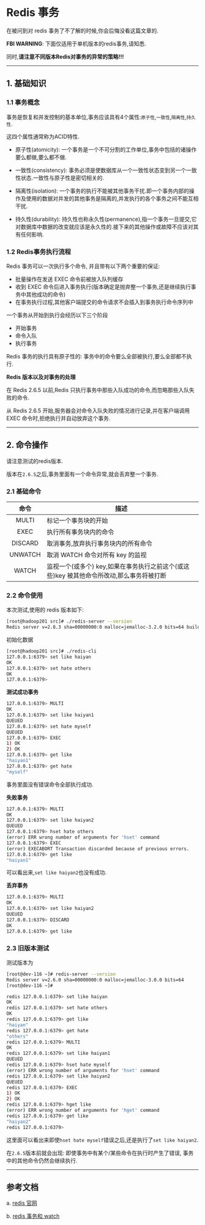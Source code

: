 # Redis 事务

在被问到对 redis 事务了不了解的时候,你会后悔没看这篇文章的.

**FBI WARNING**: 下面仅适用于单机版本的redis事务,请知悉.

同时,**请注意不同版本Redis对事务的异常的策略!!!**

---

## 1. 基础知识


### 1.1 事务概念

事务是恢复和并发控制的基本单位,事务应该具有4个属性:`原子性`,`一致性`,`隔离性`,`持久性`.

这四个属性通常称为ACID特性.

- 原子性(atomicity): 一个事务是一个不可分割的工作单位,事务中包括的诸操作要么都做,要么都不做.

- 一致性(consistency): 事务必须是使数据库从一个一致性状态变到另一个一致性状态.一致性与原子性是密切相关的.

- 隔离性(isolation): 一个事务的执行不能被其他事务干扰.即一个事务内部的操作及使用的数据对并发的其他事务是隔离的,并发执行的各个事务之间不能互相干扰.

- 持久性(durability): 持久性也称永久性(permanence),指一个事务一旦提交,它对数据库中数据的改变就应该是永久性的.接下来的其他操作或故障不应该对其有任何影响.

### 1.2 Redis事务执行流程

Redis 事务可以一次执行多个命令, 并且带有以下两个重要的保证:

- 批量操作在发送 EXEC 命令前被放入队列缓存
- 收到 EXEC 命令后进入事务执行(版本确定是抛弃整一个事务,还是继续执行事务中其他成功的命令)
- 在事务执行过程,其他客户端提交的命令请求不会插入到事务执行命令序列中

一个事务从开始到执行会经历以下三个阶段

- 开始事务
- 命令入队
- 执行事务

Redis 事务的执行具有原子性的: 事务中的命令要么全部被执行,要么全部都不执行.

**Redis 版本以及对事务的处理**

在 Redis 2.6.5 以前,Redis 只执行事务中那些入队成功的命令,而忽略那些入队失败的命令.

从 Redis 2.6.5 开始,服务器会对命令入队失败的情况进行记录,并在客户端调用 EXEC 命令时,拒绝执行并自动放弃这个事务.

---

## 2. 命令操作

请注意测试的redis版本.

版本在`2.6.5`之后,事务里面有一个命令异常,就会丢弃整一个事务.

### 2.1 基础命令

| 命令    | 描述                                                                                     |
| :-----: | ---------------------------------------------------------------------------------------- |
| MULTI   | 标记一个事务块的开始                                                                     |
| EXEC    | 执行所有事务块内的命令                                                                   |
| DISCARD | 取消事务,放弃执行事务块内的所有命令                                                      |
| UNWATCH | 取消 WATCH 命令对所有 key 的监视                                                         |
| WATCH   | 监视一个(或多个) key,如果在事务执行之前这个(或这些)key 被其他命令所改动,那么事务将被打断 |

### 2.2 命令使用

本次测试,使用的 redis 版本如下:

```sh
[root@hadoop201 src]# ./redis-server --version
Redis server v=2.8.3 sha=00000000:0 malloc=jemalloc-3.2.0 bits=64 build=e9558e7fd4e66350
```

初始化数据

```sh
[root@hadoop201 src]# ./redis-cli  
127.0.0.1:6379> set like haiyan 
OK
127.0.0.1:6379> set hate others
OK
127.0.0.1:6379> 
```

**测试成功事务**

```sh
127.0.0.1:6379> MULTI
OK
127.0.0.1:6379> set like haiyan1
QUEUED
127.0.0.1:6379> set hate myself
QUEUED
127.0.0.1:6379> EXEC
1) OK
2) OK
127.0.0.1:6379> get like 
"haiyan1"
127.0.0.1:6379> get hate
"myself"
```
事务里面没有错误命令全部执行成功.



**失败事务**

```sh
127.0.0.1:6379> MULTI
OK
127.0.0.1:6379> set like haiyan2
QUEUED
127.0.0.1:6379> hset hate others
(error) ERR wrong number of arguments for 'hset' command
127.0.0.1:6379> EXEC
(error) EXECABORT Transaction discarded because of previous errors.
127.0.0.1:6379> get like
"haiyan1"
```
可以看出来,`set like haiyan2`也没有成功.


**丢弃事务**

```sh
127.0.0.1:6379> MULTI
OK
127.0.0.1:6379> set like haiyan2
QUEUED
127.0.0.1:6379> DISCARD
OK
127.0.0.1:6379> get like 
```


### 2.3 旧版本测试 


测试版本为

```sh
[root@dev-116 ~]# redis-server --version
Redis server v=2.6.0 sha=00000000:0 malloc=jemalloc-3.0.0 bits=64
[root@dev-116 ~]# 
```

```sh
redis 127.0.0.1:6379> set like haiyan
OK
redis 127.0.0.1:6379> set hate others
OK
redis 127.0.0.1:6379> get like 
"haiyan"
redis 127.0.0.1:6379> get hate
"others"
redis 127.0.0.1:6379> MULTI
OK
redis 127.0.0.1:6379> set like haiyan1 
QUEUED
redis 127.0.0.1:6379> hset hate myself
(error) ERR wrong number of arguments for 'hset' command
redis 127.0.0.1:6379> set like haiyan2
QUEUED
redis 127.0.0.1:6379> EXEC
1) OK
2) OK
redis 127.0.0.1:6379> hget like
(error) ERR wrong number of arguments for 'hget' command
redis 127.0.0.1:6379> get like
"haiyan2"
redis 127.0.0.1:6379> 
```

这里面可以看出来即使`hset hate myself`错误之后,还是执行了`set like haiyan2`.

在`2.6.5`版本前就会出现: 即使事务中有某个/某些命令在执行时产生了错误, 事务中的其他命令仍然会继续执行.

---

## 参考文档

a. [redis 官网](https://redis.io/topics/transactions)

b. [redis 事务和 watch](https://www.jianshu.com/p/361cb9cd13d5)
